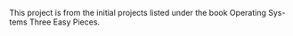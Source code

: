 This project is from the initial projects listed under the book Operating Sys-
tems Three Easy Pieces.
